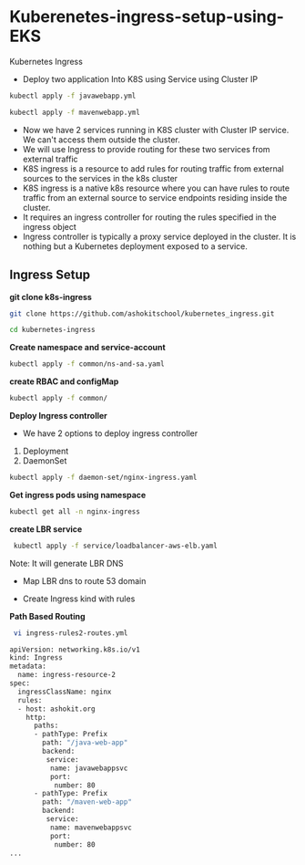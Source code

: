 # Kuberenetes-ingress-setup-using-EKS

Kubernetes Ingress
- Deploy two application Into K8S using Service using Cluster IP
```bash
kubectl apply -f javawebapp.yml
```

```bash
kubectl apply -f mavenwebapp.yml
```

- Now we have 2 services running in K8S cluster with Cluster IP service. We can't access them outside the cluster.
- We will use Ingress to provide routing for these two services from external traffic
- K8S ingress is a resource to add rules for routing traffic from external sources to the services in the k8s cluster
- K8S ingress is a native k8s resource where you can have rules to route traffic from an external source to service endpoints residing inside the cluster. 
- It requires an ingress controller for routing the rules specified in the ingress object
- Ingress controller is typically a proxy service deployed in the cluster. It is nothing but a Kubernetes deployment exposed to a service. 


## Ingress Setup

**git clone k8s-ingress**
```bash
git clone https://github.com/ashokitschool/kubernetes_ingress.git
```

```bash
cd kubernetes-ingress
```

**Create namespace and service-account**
```bash
kubectl apply -f common/ns-and-sa.yaml
```

**create RBAC and configMap**
```bash
kubectl apply -f common/
```

**Deploy Ingress controller** 

- We have 2 options to deploy ingress controller 

1) Deployment
2) DaemonSet

```bash
kubectl apply -f daemon-set/nginx-ingress.yaml
```
**Get ingress pods using namespace**
```bash
kubectl get all -n nginx-ingress
```
**create LBR service** 

```bash
 kubectl apply -f service/loadbalancer-aws-elb.yaml
```
Note: It will generate LBR DNS

- Map LBR dns to route 53 domain 

- Create Ingress kind with rules 


**Path Based Routing**

```bash
 vi ingress-rules2-routes.yml
```

```bash
apiVersion: networking.k8s.io/v1
kind: Ingress
metadata:
  name: ingress-resource-2
spec:
  ingressClassName: nginx
  rules:
  - host: ashokit.org
    http:
      paths:
      - pathType: Prefix
        path: "/java-web-app"
        backend:
         service:
          name: javawebappsvc
          port: 
           number: 80
      - pathType: Prefix
        path: "/maven-web-app"
        backend:
         service:
          name: mavenwebappsvc
          port: 
           number: 80
...
```















